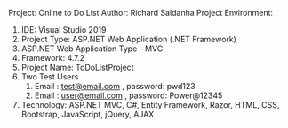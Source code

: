 
Project: 
Online to Do List
Author: 
Richard Saldanha
Project Environment:
1.	IDE: Visual Studio 2019
2.	Project Type: ASP.NET Web Application (.NET Framework)
3.	ASP.NET Web Application Type - MVC
4.	Framework: 4.7.2
5.	Project Name:  ToDoListProject
6.	Two Test Users 
	1. Email : test@email.com , password: pwd123
  	2. Email : user@email.com , password: Power@12345
7. Technology: ASP.NET MVC, C#, Entity Framework, Razor, HTML, CSS, Bootstrap, JavaScript, jQuery, AJAX


